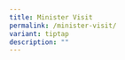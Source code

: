 ```yaml
---
title: Minister Visit
permalink: /minister-visit/
variant: tiptap
description: ""
---
```

<p></p>
<p></p>